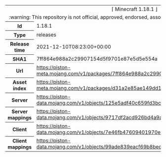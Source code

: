 <html><table>
<tr><td colspan="2" align="center"><img width="0" height="0"><br/>⌈ Minecraft 1.18.1 ⌋<br/><img width="0" height="0"></td></tr>
<tr><td colspan="2" align="center"><img width="0" height="0"><br/>
:warning: This repository is not official, approved, endorsed, associated or connected with Mojang :warning:
<br/><img width="0" height="0"></td></tr>
<tr><th>Id</th><td>1.18.1</td></tr>
<tr><th>Type</th><td>releases</td></tr>
<tr><th>Release time</th><td>2021-12-10T08:23:00+00:00</td></tr>
<tr><th>SHA1</th><td>7ff864e988a2c29907154d5f9701e87e5d5e554a</td></tr>
<tr><th>Url</th><td><a href="https://piston-meta.mojang.com/v1/packages/7ff864e988a2c29907154d5f9701e87e5d5e554a/1.18.1.json">https://piston-meta.mojang.com/v1/packages/7ff864e988a2c29907154d5f9701e87e5d5e554a/1.18.1.json</a></td></tr>
<tr><th>Asset index</th><td><a href="https://piston-meta.mojang.com/v1/packages/d31a2e85ae149dd1b1a7070b22cb8887892fda6c/1.18.json">https://piston-meta.mojang.com/v1/packages/d31a2e85ae149dd1b1a7070b22cb8887892fda6c/1.18.json</a></td></tr>
<tr><th>Server</th><td><a href="https://piston-data.mojang.com/v1/objects/125e5adf40c659fd3bce3e66e67a16bb49ecc1b9/server.jar">https://piston-data.mojang.com/v1/objects/125e5adf40c659fd3bce3e66e67a16bb49ecc1b9/server.jar</a></td></tr>
<tr><th>Server mappings</th><td><a href="https://piston-data.mojang.com/v1/objects/9717df2acd926bd4a9a7b2ce5f981bb7e4f7f04a/server.txt">https://piston-data.mojang.com/v1/objects/9717df2acd926bd4a9a7b2ce5f981bb7e4f7f04a/server.txt</a></td></tr>
<tr><th>Client</th><td><a href="https://piston-data.mojang.com/v1/objects/7e46fb47609401970e2818989fa584fd467cd036/client.jar">https://piston-data.mojang.com/v1/objects/7e46fb47609401970e2818989fa584fd467cd036/client.jar</a></td></tr>
<tr><th>Client mappings</th><td><a href="https://piston-data.mojang.com/v1/objects/99ade839eacf69b8bed88c91bd70ca660aee47bb/client.txt">https://piston-data.mojang.com/v1/objects/99ade839eacf69b8bed88c91bd70ca660aee47bb/client.txt</a></td></tr>
</table></html>